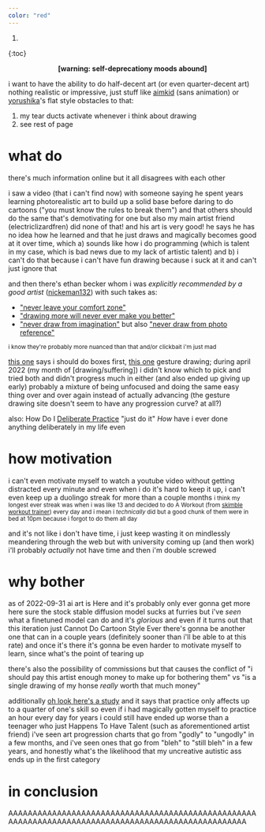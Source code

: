 ```yaml
---
color: "red"
---
```


1. 
{:toc}

<p style="text-align: center"><strong>[warning: self-deprecationy moods abound]</strong></p>

i want to have the ability to do half-decent art (or even quarter-decent art)
nothing realistic or impressive, just stuff like [aimkid](https://www.youtube.com/channel/UCAPwJEqyypq9q895BD6DsqQ) (sans animation) or [yorushika](https://www.youtube.com/channel/UC6S2s7fteUaAgKw4E_h1SqQ)'s flat style
obstacles to that:
1. my tear ducts activate whenever i think about drawing 
2. see rest of page

# what do

there's much information online but it all disagrees with each other

i saw a video (that i can't find now) with someone saying he spent years learning photorealistic art to build up a solid base before daring to do cartoons ("you must know the rules to break them") and that others should do the same
that's demotivating for one but also my main artist friend (electriclizardfren) did none of that! and his art is very good!
he says he has no idea how he learned and that he just draws and magically becomes good at it over time, which a) sounds like how i do programming (which is talent in my case, which is bad news due to my lack of artistic talent) and b) i can't do that because i can't have fun drawing because i suck at it and can't just ignore that

and then there's ethan becker whom i was *explicitly recommended by a good artist* ([nickeman132](https://twitter.com/nickeman132)) with such takes as:
- ["never leave your comfort zone"](https://www.youtube.com/watch?v=FqZhb5hRs5g)
- ["drawing more will never ever make you better"](https://www.youtube.com/watch?v=FxoTwEdbbgQ_)
- ["never draw from imagination"](https://www.youtube.com/watch?v=NEvMHRgPdyk) but also ["never draw from photo reference"](https://www.youtube.com/watch?v=KxcIXNrzu4s)

<small>i know they're probably more nuanced than that and/or clickbait i'm just mad</small>

[this one](https://drawabox.com/) says i should do boxes first, [this one](https://line-of-action.com/index.php) gesture drawing; during april 2022 (my month of [drawing/suffering]) i didn't know which to pick and tried both and didn't progress much in either (and also ended up giving up early)
probably a mixture of being unfocused and doing the same easy thing over and over again instead of actually advancing (the gesture drawing site doesn't seem to have any progression curve? at all?)

also: How Do I [Deliberate Practice](https://en.wikipedia.org/wiki/Practice_(learning_method)#Deliberate_practice)
"just do it" *How*
have i ever done anything deliberately in my life even

# how motivation

i can't even motivate myself to watch a youtube video without getting distracted every minute
and even when i do it's hard to keep it up, i can't even keep up a duolingo streak for more than a couple months
<small>i think my longest ever streak was when i was like 13 and decided to do A Workout (from [skimble workout trainer](https://www.skimble.com/)) every day and i mean i *technically* did but a good chunk of them were in bed at 10pm because i forgot to do them all day</small>

and it's not like i don't have time, i just keep wasting it on mindlessly meandering through the web
but with university coming up (and then work) i'll probably *actually* not have time and then i'm double screwed

# why bother

as of 2022-09-31 ai art is Here and it's probably only ever gonna get more here
sure the stock stable diffusion model sucks at furries but i've *seen* what a finetuned model can do and it's *glorious*
and even if it turns out that this iteration just Cannot Do Cartoon Style Ever there's gonna be another one that can in a couple years (definitely sooner than i'll be able to at this rate)
and once it's there it's gonna be even harder to motivate myself to learn, since what's the point of tearing up

there's also the possibility of commissions but that causes the conflict of "i should pay this artist enough money to make up for bothering them" vs "is a single drawing of my honse *really* worth that much money"

additionally [oh look here's a study](https://journals.sagepub.com/doi/10.1177/0956797614535810) and it says that practice only affects up to a quarter of one's skill so even if i had magically gotten myself to practice an hour every day for years i could still have ended up worse than a teenager who just Happens To Have Talent (such as aforementioned artist friend)
i've seen art progression charts that go from "godly" to "ungodly" in a few months, and i've seen ones that go from "bleh" to "still bleh" in a few years, and honestly what's the likelihood that my uncreative autistic ass ends up in the first category

# in conclusion

AAAAAAAAAAAAAAAAAAAAAAAAAAAAAAAAAAAAAAAAAAAAAAAAAAAAAAAAAAAAAAAAAAAAAAAAAAAAAAAAAAAAAAAAAAAAAAAAAAAA
